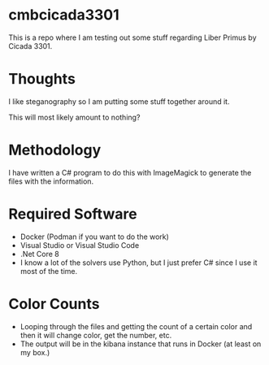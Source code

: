 # cmbcicada3301
This is a repo where I am testing out some stuff regarding Liber Primus by Cicada 3301.

# Thoughts
I like steganography so I am putting some stuff together around it.

This will most likely amount to nothing?

# Methodology
I have written a C# program to do this with ImageMagick to generate the files with the information.

# Required Software
- Docker (Podman if you want to do the work)
- Visual Studio or Visual Studio Code
- .Net Core 8
- I know a lot of the solvers use Python, but I just prefer C# since I use it most of the time.

# Color Counts
- Looping through the files and getting the count of a certain color and then it will change color, get the number, etc.
- The output will be in the kibana instance that runs in Docker (at least on my box.)
